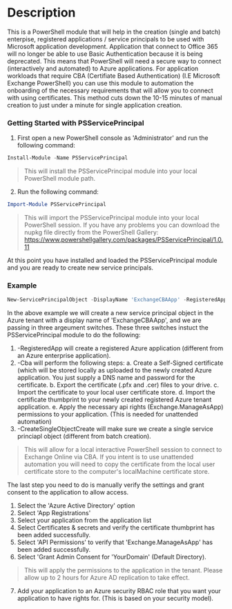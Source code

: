 ﻿# Description

This is a PowerShell module that will help in the creation (single and batch) enterpise, registered applications / service principals to be used with Microsoft application development. Application that connect to Office 365 will no longer be able to use Basic Authentication because it is being deprecated. This means that PowerShell will need a secure way to connect (interactively and automated) to Azure applications. For application workloads that require CBA (Certifiate Based Authentication) (I.E Microsoft Exchange PowerShell) you can use this module to automation the onboarding of the necessary requirements that will allow you to connect with using certificates. This method cuts down the 10-15 minutes of manual creation to just under a minute for single application creation.

### Getting Started with PSServicePrincipal
1. First open a new PowerShell console as 'Administrator' and run the following command:
```powershell
Install-Module -Name PSServicePrincipal
```
> This will install the PSServicePrincipal module into your local PowerShell module path.

2. Run the following command:

```powershell
Import-Module PSServicePrincipal
```

> This will import the PSServicePrincipal module into your local PowerShell session. If you have any problems you can download the nupkg file directly from the PowerShell Gallery: https://www.powershellgallery.com/packages/PSServicePrincipal/1.0.11

At this point you have installed and loaded the PSServicePrincipal module and you are ready to create new service principals.

### Example
```powershell
New-ServicePrincipalObject -DisplayName 'ExchangeCBAApp' -RegisteredApp -Cba -CreateSingleObject
```

In the above example we will create a new service principal object in the Azure tenant with a display name of 'ExchangeCBAApp', and we are passing in three argeument switches. These three switches instuct the PSServicePrincipal module to do the following:

1. -RegisteredApp will create a registered Azure application (different from an Azure enterprise application).
2. -Cba will perform the following steps:
  a. Create a Self-Signed certificate (which will be stored locally as uploaded to the newly created Azure application. You just supply a DNS name and password for the certificate. 
  b. Export the certificate (.pfx and .cer) files to your drive.
  c. Import the certificate to your local user certificate store. 
  d. Import the certificate thumbprint to your newly created registered Azure tenant application.
  e. Apply the necessary api rights (Exchange.ManageAsApp) permissions to your application. (This is needed for unattended automation)
3. -CreateSingleObjectCreate will make sure we create a single service princiapl object (different from batch creation).
	
> This will allow for a local interactive PowerShell session to connect to Exchange Online via CBA. If you intent is to use unattended automation you will need to copy the certificate from the local user certificate store to the computer's localMachine certificate store. 

The last step you need to do is manually verify the settings and grant consent to the application to allow access.

1. Select the 'Azure Active Directory' option
2. Select 'App Registrations' 
3. Select your application from the application list
4. Select Certificates & secrets and verify the certificate thumbprint has been added successfully.
5. Select 'API Permissions' to verify that 'Exchange.ManageAsApp' has been added successfully.
6. Select 'Grant Admin Consent for 'YourDomain' (Default Directory). 

> This will apply the permissions to the application in the tenant. Please allow up to 2 hours for Azure AD replication to take effect.

7. Add your application to an Azure security RBAC role that you want your application to have rights for. (This is based on your security model).

